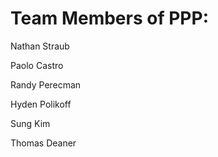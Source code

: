 # Team Members of PPP:

Nathan Straub

Paolo Castro

Randy Perecman

Hyden Polikoff

Sung Kim

Thomas Deaner
